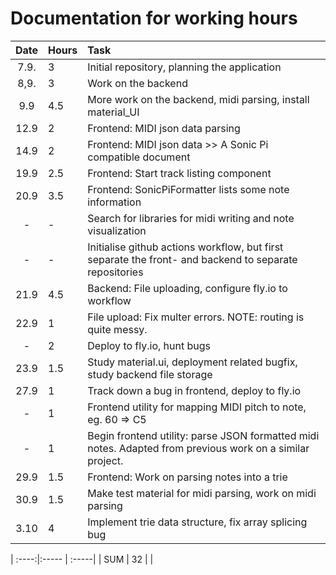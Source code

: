 # Documentation for working hours

| Date | Hours  | Task  |
| :----:|:----- | :-----                                            |
| 7.9.	| 3     | Initial repository, planning the application |
| 8,9.  | 3     | Work on the backend |
| 9.9   | 4.5   | More work on the backend, midi parsing, install material_UI|
| 12.9  | 2     | Frontend: MIDI json data parsing |
| 14.9  | 2     | Frontend: MIDI json data >> A Sonic Pi compatible document |
| 19.9  | 2.5   | Frontend: Start track listing component |
| 20.9  | 3.5   | Frontend: SonicPiFormatter lists some note information|
| -  | -        | Search for libraries for midi writing and note visualization|
| -  | -        | Initialise github actions workflow, but first separate the front- and backend to separate repositories  |
| 21.9  | 4.5   | Backend: File uploading, configure fly.io to workflow|
| 22.9  | 1     | File upload: Fix multer errors. NOTE: routing is quite messy.|
| -	    | 2	    | Deploy to fly.io, hunt bugs |
| 23.9	| 1.5	| Study material.ui, deployment related bugfix, study backend file storage |
| 27.9  |  1    | Track down a bug in frontend, deploy to fly.io |
| -     |  1    | Frontend utility for mapping MIDI pitch to note, eg. 60 => C5|
| -     |  1    | Begin frontend utility: parse JSON formatted midi notes. Adapted from previous work on a similar project.|
| 29.9  |  1.5    | Frontend: Work on parsing notes into a trie |
| 30.9  |  1.5    | Make test material for midi parsing, work on midi parsing |
| 3.10 |  4    | Implement trie data structure, fix array splicing bug |

| :----:|:----- | :-----|
| SUM   | 32    |                                                                | 
